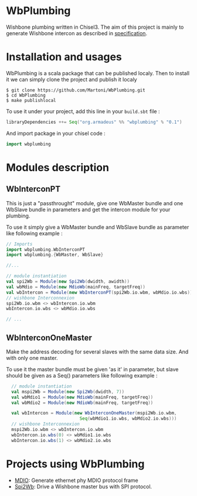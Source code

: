 # WbPlumbing
Wishbone plumbing written in Chisel3. The aim of this project is mainly to
generate Wishbone intercon as described in [specification](https://github.com/fossi-foundation/wishbone).

# Installation and usages

WbPlumbing is a scala package that can be published localy. Then to install it we can simply clone the project and publish it localy 
```shell
$ git clone https://github.com/Martoni/WbPlumbing.git
$ cd WbPlumbing
$ make publishlocal
```

To use it under your project, add this line in your `build.sbt` file :
```scala
libraryDependencies ++= Seq("org.armadeus" %% "wbplumbing" % "0.1")
```

And import package in your chisel code :
```scala
import wbplumbing
```

# Modules description

## WbInterconPT

This is just a "passthrought" module, give one WbMaster bundle and one WbSlave
bundle in parameters and get the intercon module for your plumbing.

To use it simply give a WbMaster bundle and WbSlave bundle as parameter like following example :
```scala
// Imports
import wbplumbing.WbInterconPT
import wbplumbing.{WbMaster, WbSlave}

//...

// module instantiation
val spi2Wb = Module(new Spi2Wb(dwidth, awidth))
val wbMdio = Module(new MdioWb(mainFreq, targetFreq))
val wbIntercon = Module(new WbInterconPT(spi2Wb.io.wbm, wbMdio.io.wbs))
// wishbone Interconnexion
spi2Wb.io.wbm <> wbIntercon.io.wbm
wbIntercon.io.wbs <> wbMdio.io.wbs

// ...
```

## WbInterconOneMaster

Make the address decoding for several slaves with the same data size. And with
only one master.

To use it the master bundle must be given 'as it' in parameter, but slave should be given as a Seq() parameters like following example :
```scala
  // module instantiation
  val mspi2Wb = Module(new Spi2Wb(dwidth, 7))
  val wbMdio1 = Module(new MdioWb(mainFreq, targetFreq))
  val wbMdio2 = Module(new MdioWb(mainFreq, targetFreq))

  val wbIntercon = Module(new WbInterconOneMaster(mspi2Wb.io.wbm,
                            Seq(wbMdio1.io.wbs, wbMdio2.io.wbs)))
  // wishbone Interconnexion
  mspi2Wb.io.wbm <> wbIntercon.io.wbm
  wbIntercon.io.wbs(0) <> wbMdio1.io.wbs
  wbIntercon.io.wbs(1) <> wbMdio2.io.wbs
```

# Projects using WbPlumbing

* [MDIO](https://github.com/Martoni/MDIO): Generate ethernet phy MDIO protocol frame
* [Spi2Wb](https://github.com/Martoni/spi2wb): Drive a Wishbone master bus with SPI protocol.
